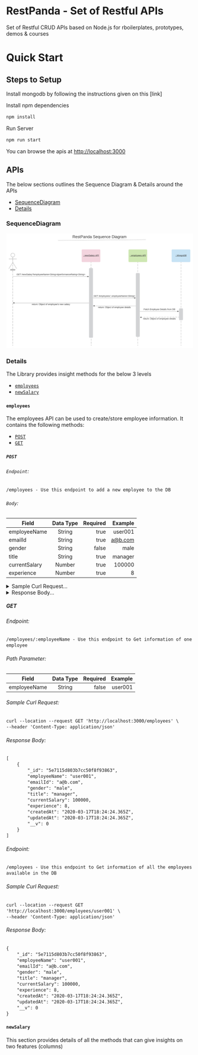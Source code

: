 # RestPanda - Set of Restful APIs

Set of Restful CRUD APIs based on Node.js for rboilerplates, prototypes, demos & courses


# Quick Start

## Steps to Setup

Install mongodb by following the instructions given on this [link]

Install npm dependencies

```bash
npm install
```

Run Server

```bash
npm run start
```

You can browse the apis at <http://localhost:3000>


## APIs

The below sections outlines the Sequence Diagram & Details around the APIs

<!-- toc -->
* [SequenceDiagram](#sequenceDiagram)
* [Details](#details)

<!-- tocstop -->

### SequenceDiagram

<!-- sequenceDiagram -->

![api_sequence_diagram](assets/images/api_sequence_diagram.png)


<!-- sequenceDiagramtop -->

### Details
<!-- details -->

The Library provides insight methods for the below 3 levels
* [`employees`](#employees)
* [`newSalary`](#newSalary)

#### `employees`

The employees API can be used to create/store employee information. It contains the following methods:

* [`POST`](#post)
* [`GET`](#get)

##### `POST`

<!-- post -->

###### `Endpoint`: 
```
/employees - Use this endpoint to add a new employee to the DB
```

###### `Body`:

| Field         | Data Type | Required | Example |
| ------------- |:---------:| --------:| -------:|
| employeeName  | String    | true     | user001 |
| emailId       | String    | true     | a@b.com |
| gender        | String    | false    | male    |
| title         | String    | true     | manager |
| currentSalary | Number    | true     | 100000  |
| experience    | Number    | true     | 8       |

<details>
<summary> Sample Curl Request...</summary>
<p>

```
curl --location --request POST 'http://localhost:3000/employees' \
--header 'Content-Type: application/json' \
--data-raw '{
    "employeeName": "user001",
    "emailId": "a@b.com",
    "gender": "male",
    "title": "manager",
    "currentSalary": 100000,
    "experience": 8
}'
```

</p>
</details>


<details>
<summary>Response Body...</summary>
<p>

```
{
    "_id": "5e7115d803b7cc50f8f93863",
    "employeeName": "user001",
    "emailId": "a@b.com",
    "gender": "male",
    "title": "manager",
    "currentSalary": 100000,
    "experience": 8,
    "createdAt": "2020-03-17T18:24:24.365Z",
    "updatedAt": "2020-03-17T18:24:24.365Z",
    "__v": 0
}
```

</p>
</details>

<!-- poststop -->


##### GET
<!-- get -->

###### Endpoint: 
```
/employees/:employeeName - Use this endpoint to Get information of one employee
```

###### Path Parameter:
| Field         | Data Type | Required | Example |
| ------------- |:---------:| --------:| -------:|
| employeeName  | String    | false     | user001 |

###### Sample Curl Request:

```
curl --location --request GET 'http://localhost:3000/employees' \
--header 'Content-Type: application/json'
```

###### Response Body:

```
[
    {
        "_id": "5e7115d803b7cc50f8f93863",
        "employeeName": "user001",
        "emailId": "a@b.com",
        "gender": "male",
        "title": "manager",
        "currentSalary": 100000,
        "experience": 8,
        "createdAt": "2020-03-17T18:24:24.365Z",
        "updatedAt": "2020-03-17T18:24:24.365Z",
        "__v": 0
    }
]
```

###### Endpoint: 
```
/employees - Use this endpoint to Get information of all the employees available in the DB
```

###### Sample Curl Request:

```
curl --location --request GET 'http://localhost:3000/employees/user001' \
--header 'Content-Type: application/json'
```

###### Response Body:

```
{
    "_id": "5e7115d803b7cc50f8f93863",
    "employeeName": "user001",
    "emailId": "a@b.com",
    "gender": "male",
    "title": "manager",
    "currentSalary": 100000,
    "experience": 8,
    "createdAt": "2020-03-17T18:24:24.365Z",
    "updatedAt": "2020-03-17T18:24:24.365Z",
    "__v": 0
}
```
<!-- getstop -->


#### `newSalary`
This section provides details of all the methods that can give insights on two features (columns)


<!-- detailsstop -->